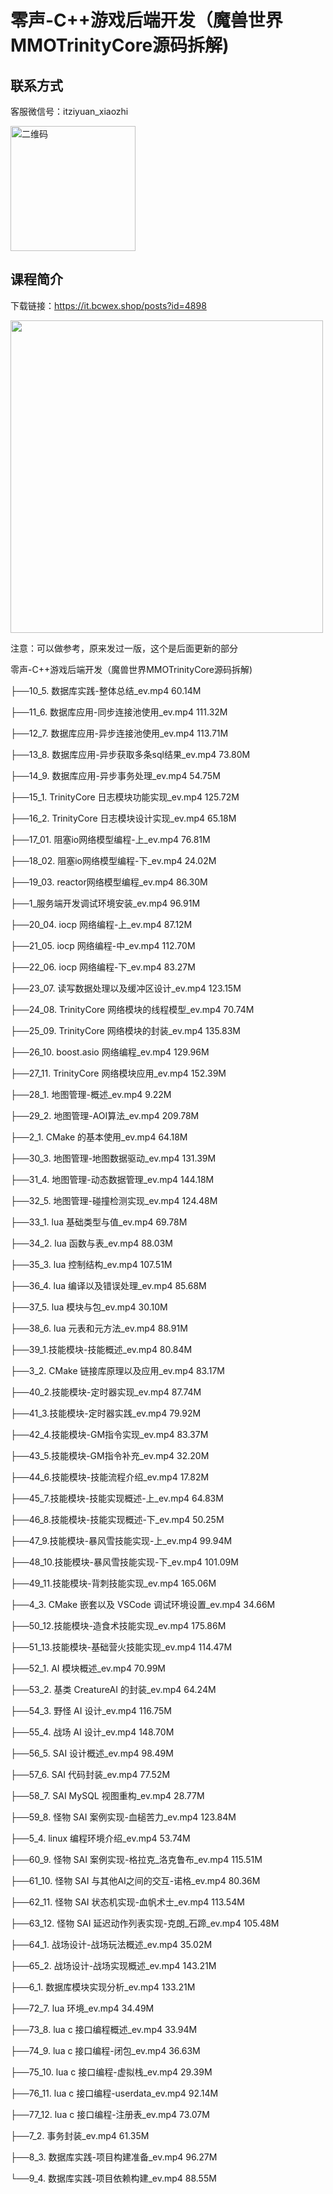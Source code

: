 # 零声-C++游戏后端开发（魔兽世界MMOTrinityCore源码拆解)

## 联系方式

客服微信号：itziyuan_xiaozhi

<img src="https://ziyuanyun.oss-cn-guangzhou.aliyuncs.com/common/20240614073449/666b82192834a.jpg" width="200" height="200" alt="二维码">

## 课程简介

下载链接：https://it.bcwex.shop/posts?id=4898

<img src="https://ziyuanyun.oss-cn-guangzhou.aliyuncs.com/yun/20241201154226/674c1362167e9.jpg" width="500" alt="">

  

 注意：可以做参考，原来发过一版，这个是后面更新的部分

 零声-C++游戏后端开发（魔兽世界MMOTrinityCore源码拆解)

 ├──10_5. 数据库实践-整体总结_ev.mp4 60.14M

 ├──11_6. 数据库应用-同步连接池使用_ev.mp4 111.32M

 ├──12_7. 数据库应用-异步连接池使用_ev.mp4 113.71M

 ├──13_8. 数据库应用-异步获取多条sql结果_ev.mp4 73.80M

 ├──14_9. 数据库应用-异步事务处理_ev.mp4 54.75M

 ├──15_1. TrinityCore 日志模块功能实现_ev.mp4 125.72M

 ├──16_2. TrinityCore 日志模块设计实现_ev.mp4 65.18M

 ├──17_01. 阻塞io网络模型编程-上_ev.mp4 76.81M

 ├──18_02. 阻塞io网络模型编程-下_ev.mp4 24.02M

 ├──19_03. reactor网络模型编程_ev.mp4 86.30M

 ├──1_服务端开发调试环境安装_ev.mp4 96.91M

 ├──20_04. iocp 网络编程-上_ev.mp4 87.12M

 ├──21_05. iocp 网络编程-中_ev.mp4 112.70M

 ├──22_06. iocp 网络编程-下_ev.mp4 83.27M

 ├──23_07. 读写数据处理以及缓冲区设计_ev.mp4 123.15M

 ├──24_08. TrinityCore 网络模块的线程模型_ev.mp4 70.74M

 ├──25_09. TrinityCore 网络模块的封装_ev.mp4 135.83M

 ├──26_10. boost.asio 网络编程_ev.mp4 129.96M

 ├──27_11. TrinityCore 网络模块应用_ev.mp4 152.39M

 ├──28_1. 地图管理-概述_ev.mp4 9.22M

 ├──29_2. 地图管理-AOI算法_ev.mp4 209.78M

 ├──2_1. CMake 的基本使用_ev.mp4 64.18M

 ├──30_3. 地图管理-地图数据驱动_ev.mp4 131.39M

 ├──31_4. 地图管理-动态数据管理_ev.mp4 144.18M

 ├──32_5. 地图管理-碰撞检测实现_ev.mp4 124.48M

 ├──33_1. lua 基础类型与值_ev.mp4 69.78M

 ├──34_2. lua 函数与表_ev.mp4 88.03M

 ├──35_3. lua 控制结构_ev.mp4 107.51M

 ├──36_4. lua 编译以及错误处理_ev.mp4 85.68M

 ├──37_5. lua 模块与包_ev.mp4 30.10M

 ├──38_6. lua 元表和元方法_ev.mp4 88.91M

 ├──39_1.技能模块-技能概述_ev.mp4 80.84M

 ├──3_2. CMake 链接库原理以及应用_ev.mp4 83.17M

 ├──40_2.技能模块-定时器实现_ev.mp4 87.74M

 ├──41_3.技能模块-定时器实践_ev.mp4 79.92M

 ├──42_4.技能模块-GM指令实现_ev.mp4 83.37M

 ├──43_5.技能模块-GM指令补充_ev.mp4 32.20M

 ├──44_6.技能模块-技能流程介绍_ev.mp4 17.82M

 ├──45_7.技能模块-技能实现概述-上_ev.mp4 64.83M

 ├──46_8.技能模块-技能实现概述-下_ev.mp4 50.25M

 ├──47_9.技能模块-暴风雪技能实现-上_ev.mp4 99.94M

 ├──48_10.技能模块-暴风雪技能实现-下_ev.mp4 101.09M

 ├──49_11.技能模块-背刺技能实现_ev.mp4 165.06M

 ├──4_3. CMake 嵌套以及 VSCode 调试环境设置_ev.mp4 34.66M

 ├──50_12.技能模块-造食术技能实现_ev.mp4 175.86M

 ├──51_13.技能模块-基础营火技能实现_ev.mp4 114.47M

 ├──52_1. AI 模块概述_ev.mp4 70.99M

 ├──53_2. 基类 CreatureAI 的封装_ev.mp4 64.24M

 ├──54_3. 野怪 AI 设计_ev.mp4 116.75M

 ├──55_4. 战场 AI 设计_ev.mp4 148.70M

 ├──56_5. SAI 设计概述_ev.mp4 98.49M

 ├──57_6. SAI 代码封装_ev.mp4 77.52M

 ├──58_7. SAI MySQL 视图重构_ev.mp4 28.77M

 ├──59_8. 怪物 SAI 案例实现-血槌苦力_ev.mp4 123.84M

 ├──5_4. linux 编程环境介绍_ev.mp4 53.74M

 ├──60_9. 怪物 SAI 案例实现-格拉克_洛克鲁布_ev.mp4 115.51M

 ├──61_10. 怪物 SAI 与其他AI之间的交互-诺格_ev.mp4 80.36M

 ├──62_11. 怪物 SAI 状态机实现-血帆术士_ev.mp4 113.54M

 ├──63_12. 怪物 SAI 延迟动作列表实现-克朗_石蹄_ev.mp4 105.48M

 ├──64_1. 战场设计-战场玩法概述_ev.mp4 35.02M

 ├──65_2. 战场设计-战场实现概述_ev.mp4 143.21M

 ├──6_1. 数据库模块实现分析_ev.mp4 133.21M

 ├──72_7. lua 环境_ev.mp4 34.49M

 ├──73_8. lua c 接口编程概述_ev.mp4 33.94M

 ├──74_9. lua c 接口编程-闭包_ev.mp4 36.63M

 ├──75_10. lua c 接口编程-虚拟栈_ev.mp4 29.39M

 ├──76_11. lua c 接口编程-userdata_ev.mp4 92.14M

 ├──77_12. lua c 接口编程-注册表_ev.mp4 73.07M

 ├──7_2. 事务封装_ev.mp4 61.35M

 ├──8_3. 数据库实践-项目构建准备_ev.mp4 96.27M

 └──9_4. 数据库实践-项目依赖构建_ev.mp4 88.55M

  